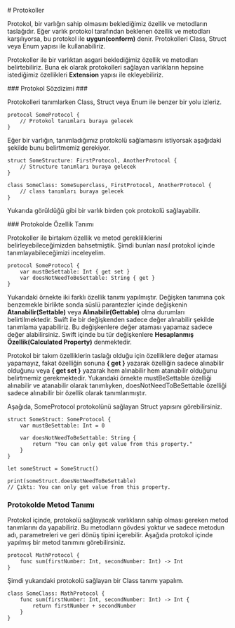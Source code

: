 # Protokoller

Protokol, bir varlığın sahip olmasını beklediğimiz özellik ve metodların taslağıdır. Eğer varlık protokol tarafından beklenen özellik ve metodları karşılıyorsa, bu protokol ile <b>uygun(conform)</b> denir. Protokolleri Class, Struct veya Enum yapısı ile kullanabiliriz.

Protokoller ile bir varlıktan asgari beklediğimiz özellik ve metodları belirtebiliriz. Buna ek olarak protokolleri sağlayan varlıkların hepsine istediğimiz özellikleri <b>Extension</b> yapısı ile ekleyebiliriz.

### Protokol Sözdizimi ###

Protokolleri tanımlarken Class, Struct veya Enum ile benzer bir yolu izleriz.

```
protocol SomeProtocol {
    // Protokol tanımları buraya gelecek
}
```

Eğer bir varlığın, tanımladığımız protokolü sağlamasını istiyorsak aşağıdaki şekilde bunu belirtmemiz gerekiyor.

```
struct SomeStructure: FirstProtocol, AnotherProtocol {
    // Structure tanımları buraya gelecek
}

class SomeClass: SomeSuperclass, FirstProtocol, AnotherProtocol {
    // class tanımları buraya gelecek
}
```

Yukarıda görüldüğü gibi bir varlık birden çok protokolü sağlayabilir.

### Protokolde Özellik Tanımı

Protokoller ile birtakım özellik ve metod gerekliliklerini belirleyebileceğimizden bahsetmiştik. Şimdi bunları nasıl protokol içinde tanımlayabileceğimizi inceleyelim.

```
protocol SomeProtocol {
    var mustBeSettable: Int { get set }
    var doesNotNeedToBeSettable: String { get }
}
```

Yukarıdaki örnekte iki farklı özellik tanımı yapılmıştır. Değişken tanımına çok benzemekle birlikte sonda süslü parantezler içinde değişkenin <b>Atanabilir(Settable)</b> veya <b>Alınabilir(Gettable)</b> olma durumları belirtilmektedir. Swift ile bir değişkenden sadece değer alınabilir şekilde tanımlama yapabiliriz. Bu değişkenlere değer ataması yapamaz sadece değer alabilirsiniz. Swift içinde bu tür değişkenlere <b>Hesaplanmış Özellik(Calculated Property)</b> denmektedir. 

Protokol bir takım özelliklerin taslağı olduğu için özelliklere değer ataması yapamayız, fakat özelliğin sonuna <b>{ get }</b> yazarak özelliğin sadece alınabilir olduğunu veya <b>{ get set }</b> yazarak hem alınabilir hem atanabilir olduğunu belirtmemiz gerekmektedir. Yukarıdaki örnekte mustBeSettable özelliği alınabilir ve atanabilir olarak tanımlıyken, doesNotNeedToBeSettable özelliği sadece alınabilir bir özellik olarak tanımlanmıştır.

Aşağıda, SomeProtocol protokolünü sağlayan Struct yapısını görebilirsiniz.

```
struct SomeStruct: SomeProtocol {
    var mustBeSettable: Int = 0
    
    var doesNotNeedToBeSettable: String {
        return "You can only get value from this property."
    }
}

let someStruct = SomeStruct()

print(someStruct.doesNotNeedToBeSettable)
// Çıktı: You can only get value from this property.
```

### Protokolde Metod Tanımı

Protokol içinde, protokolü sağlayacak varlıkların sahip olması gereken metod tanımlarını da yapabiliriz. Bu metodların gövdesi yoktur ve sadece metodun adı, parametreleri ve geri dönüş tipini içerebilir. Aşağıda protokol içinde yapılmış bir metod tanımını görebilirsiniz.

```
protocol MathProtocol {
    func sum(firstNumber: Int, secondNumber: Int) -> Int
}
```

Şimdi yukarıdaki protokolü sağlayan bir Class tanımı yapalım.

```
class SomeClass: MathProtocol {
    func sum(firstNumber: Int, secondNumber: Int) -> Int {
        return firstNumber + secondNumber
    }
}
```
